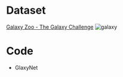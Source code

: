 # Dataset
[Galaxy Zoo - The Galaxy Challenge](https://www.kaggle.com/c/galaxy-zoo-the-galaxy-challenge)
![galaxy](https://i.loli.net/2018/02/06/5a795150ce946.jpg)

# Code
* GlaxyNet
